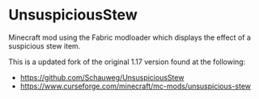 # UnsuspiciousStew
Minecraft mod using the Fabric modloader which displays the effect of a suspicious stew item.

This is a updated fork of the original 1.17 version found at the following:
- https://github.com/Schauweg/UnsuspiciousStew
- https://www.curseforge.com/minecraft/mc-mods/unsuspicious-stew
